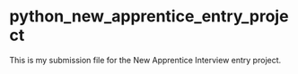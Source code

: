 # python_new_apprentice_entry_project
This is my submission file for the New Apprentice Interview entry project.
